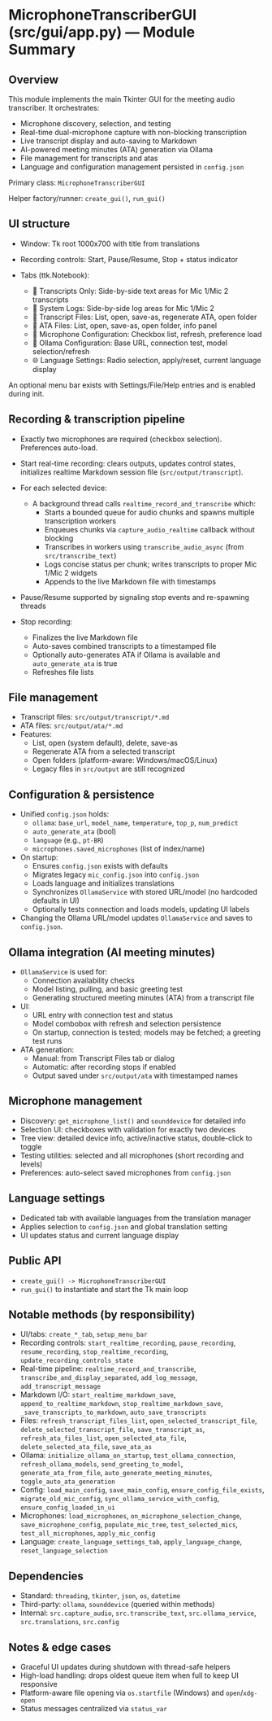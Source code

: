 # MicrophoneTranscriberGUI (src/gui/app.py) — Module Summary

## Overview

This module implements the main Tkinter GUI for the meeting audio transcriber. It orchestrates:

- Microphone discovery, selection, and testing
- Real-time dual-microphone capture with non-blocking transcription
- Live transcript display and auto-saving to Markdown
- AI-powered meeting minutes (ATA) generation via Ollama
- File management for transcripts and atas
- Language and configuration management persisted in `config.json`

Primary class: `MicrophoneTranscriberGUI`

Helper factory/runner: `create_gui()`, `run_gui()`

## UI structure

- Window: Tk root 1000x700 with title from translations
- Recording controls: Start, Pause/Resume, Stop + status indicator
- Tabs (ttk.Notebook):

  - 📄 Transcripts Only: Side-by-side text areas for Mic 1/Mic 2 transcripts
  - 📝 System Logs: Side-by-side log areas for Mic 1/Mic 2
  - 📁 Transcript Files: List, open, save-as, regenerate ATA, open folder
  - 📝 ATA Files: List, open, save-as, open folder, info panel
  - 🎤 Microphone Configuration: Checkbox list, refresh, preference load
  - 🤖 Ollama Configuration: Base URL, connection test, model selection/refresh
  - 🌐 Language Settings: Radio selection, apply/reset, current language display

An optional menu bar exists with Settings/File/Help entries and is enabled during init.

## Recording & transcription pipeline

- Exactly two microphones are required (checkbox selection). Preferences auto-load.
- Start real-time recording: clears outputs, updates control states, initializes realtime Markdown session file (`src/output/transcript`).
- For each selected device:

  - A background thread calls `realtime_record_and_transcribe` which:
    - Starts a bounded queue for audio chunks and spawns multiple transcription workers
    - Enqueues chunks via `capture_audio_realtime` callback without blocking
    - Transcribes in workers using `transcribe_audio_async` (from `src/transcribe_text`)
    - Logs concise status per chunk; writes transcripts to proper Mic 1/Mic 2 widgets
    - Appends to the live Markdown file with timestamps

- Pause/Resume supported by signaling stop events and re-spawning threads
- Stop recording:

  - Finalizes the live Markdown file
  - Auto-saves combined transcripts to a timestamped file
  - Optionally auto-generates ATA if Ollama is available and `auto_generate_ata` is true
  - Refreshes file lists

## File management

- Transcript files: `src/output/transcript/*.md`
- ATA files: `src/output/ata/*.md`
- Features:
  - List, open (system default), delete, save-as
  - Regenerate ATA from a selected transcript
  - Open folders (platform-aware: Windows/macOS/Linux)
  - Legacy files in `src/output` are still recognized

## Configuration & persistence

- Unified `config.json` holds:
  - `ollama`: `base_url`, `model_name`, `temperature`, `top_p`, `num_predict`
  - `auto_generate_ata` (bool)
  - `language` (e.g., `pt-BR`)
  - `microphones.saved_microphones` (list of index/name)
- On startup:
  - Ensures `config.json` exists with defaults
  - Migrates legacy `mic_config.json` into `config.json`
  - Loads language and initializes translations
  - Synchronizes `OllamaService` with stored URL/model (no hardcoded defaults in UI)
  - Optionally tests connection and loads models, updating UI labels
- Changing the Ollama URL/model updates `OllamaService` and saves to `config.json`.

## Ollama integration (AI meeting minutes)

- `OllamaService` is used for:
  - Connection availability checks
  - Model listing, pulling, and basic greeting test
  - Generating structured meeting minutes (ATA) from a transcript file
- UI:
  - URL entry with connection test and status
  - Model combobox with refresh and selection persistence
  - On startup, connection is tested; models may be fetched; a greeting test runs
- ATA generation:
  - Manual: from Transcript Files tab or dialog
  - Automatic: after recording stops if enabled
  - Output saved under `src/output/ata` with timestamped names

## Microphone management

- Discovery: `get_microphone_list()` and `sounddevice` for detailed info
- Selection UI: checkboxes with validation for exactly two devices
- Tree view: detailed device info, active/inactive status, double-click to toggle
- Testing utilities: selected and all microphones (short recording and levels)
- Preferences: auto-select saved microphones from `config.json`

## Language settings

- Dedicated tab with available languages from the translation manager
- Applies selection to `config.json` and global translation setting
- UI updates status and current language display

## Public API

- `create_gui() -> MicrophoneTranscriberGUI`
- `run_gui()` to instantiate and start the Tk main loop

## Notable methods (by responsibility)

- UI/tabs: `create_*_tab`, `setup_menu_bar`
- Recording controls: `start_realtime_recording`, `pause_recording`, `resume_recording`, `stop_realtime_recording`, `update_recording_controls_state`
- Real-time pipeline: `realtime_record_and_transcribe`, `transcribe_and_display_separated`, `add_log_message`, `add_transcript_message`
- Markdown I/O: `start_realtime_markdown_save`, `append_to_realtime_markdown`, `stop_realtime_markdown_save`, `_save_transcripts_to_markdown`, `auto_save_transcripts`
- Files: `refresh_transcript_files_list`, `open_selected_transcript_file`, `delete_selected_transcript_file`, `save_transcript_as`, `refresh_ata_files_list`, `open_selected_ata_file`, `delete_selected_ata_file`, `save_ata_as`
- Ollama: `initialize_ollama_on_startup`, `test_ollama_connection`, `refresh_ollama_models`, `send_greeting_to_model`, `generate_ata_from_file`, `auto_generate_meeting_minutes`, `toggle_auto_ata_generation`
- Config: `load_main_config`, `save_main_config`, `ensure_config_file_exists`, `migrate_old_mic_config`, `sync_ollama_service_with_config`, `ensure_config_loaded_in_ui`
- Microphones: `load_microphones`, `on_microphone_selection_change`, `save_microphone_config`, `populate_mic_tree`, `test_selected_mics`, `test_all_microphones`, `apply_mic_config`
- Language: `create_language_settings_tab`, `apply_language_change`, `reset_language_selection`

## Dependencies

- Standard: `threading`, `tkinter`, `json`, `os`, `datetime`
- Third-party: `ollama`, `sounddevice` (queried within methods)
- Internal: `src.capture_audio`, `src.transcribe_text`, `src.ollama_service`, `src.translations`, `src.config`

## Notes & edge cases

- Graceful UI updates during shutdown with thread-safe helpers
- High-load handling: drops oldest queue item when full to keep UI responsive
- Platform-aware file opening via `os.startfile` (Windows) and `open`/`xdg-open`
- Status messages centralized via `status_var`
